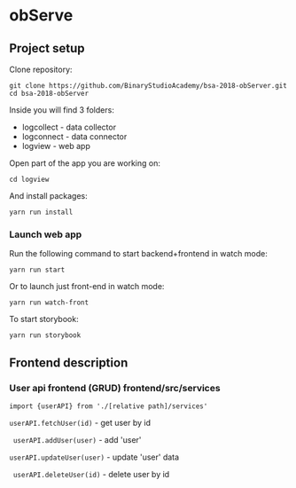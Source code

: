 # obServe

## Project setup

Clone repository:

```
git clone https://github.com/BinaryStudioAcademy/bsa-2018-obServer.git
cd bsa-2018-obServer
```

Inside you will find 3 folders:
* logcollect - data collector
* logconnect - data connector
* logview - web app

Open part of the app you are working on:
```
cd logview
```
And install packages:

```
yarn run install
```

### Launch web app

Run the following command to start backend+frontend in watch mode:

```
yarn run start
```

Or to launch just front-end in watch mode:

```
yarn run watch-front
```

To start storybook:

```
yarn run storybook
```

## Frontend description

### User api frontend (GRUD) frontend/src/services

```
import {userAPI} from './[relative path]/services'
```
``` userAPI.fetchUser(id) ``` - get user by id

``` userAPI.addUser(user)``` - add 'user'

```userAPI.updateUser(user)``` - update 'user' data

``` userAPI.deleteUser(id)``` - delete user by id
